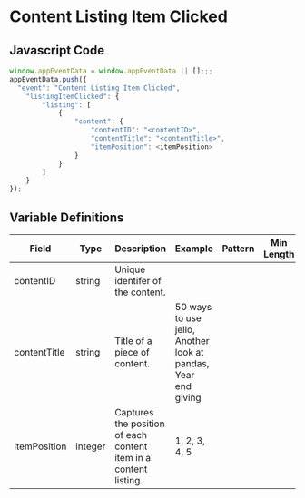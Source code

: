 # Content Listing Item Clicked

### 

## Javascript Code
```js
window.appEventData = window.appEventData || [];;;
appEventData.push({
  "event": "Content Listing Item Clicked",
    "listingItemClicked": {
        "listing": [
            {
                "content": {
                    "contentID": "<contentID>",
                    "contentTitle": "<contentTitle>",
                    "itemPosition": <itemPosition>
                }
            }
        ]
    }
});
```

## Variable Definitions

|Field|Type|Description|Example|Pattern|Min Length|Max Length|Minimum|Maximum|Multiple Of|
| --- | --- | --- | --- | --- | --- | --- | --- | --- | --- |
|contentID|string|Unique identifer of the content.||||||||
|contentTitle|string|Title of a piece of content. |50 ways to use jello, Another look at pandas, Year end giving|||||||
|itemPosition|integer|Captures the position of each content item in a content listing. |1, 2, 3, 4, 5|||||||




